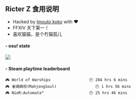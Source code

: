 ## Ricter Z 食用说明
- Hacked by [Imouto koko](https://osu.ppy.sh/users/7679162) with ❤️
- FFXIV 天下第一！
- 喜欢猫猫，是个冇猫孤儿

#### - osu! state
![](http://97.64.19.89:8080/api/v1/stat/4448675)

<!-- steam-box start -->
#### - Steam playtime leaderboard
```text
🎮 World of Warships                 🕘 284 hrs 6 mins
🎮 雀魂麻将(MahjongSoul)                 🕘 1 hrs 56 mins
🎮 NieR:Automata™                    🕘 25 hrs 46 mins
```
<!-- Powered by https://github.com/YouEclipse/steam-box . -->
<!-- steam-box end -->
